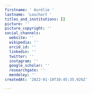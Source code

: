 ```yaml
---
firstname: ' Aurélie '
lastname: 'Louchart '
titles_and_institutions: []
picture: ''
picture_copyright: ''
social_channels:
  website: ''
  wikipedia: ''
  orcid_id: ''
  linkedin: ''
  twitter: ''
  instagram: ''
  google_scholar: ''
  researchgate: ''
  mendeley: ''
createdAt: '2022-01-10T10:45:35.926Z'

---
```

